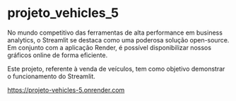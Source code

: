 # projeto_vehicles_5

No mundo competitivo das ferramentas de alta performance em business analytics, o Streamlit se destaca como uma poderosa solução open-source. Em conjunto com a aplicação Render, é possível disponibilizar nossos gráficos online de forma eficiente.

Este projeto, referente à venda de veículos, tem como objetivo demonstrar o funcionamento do Streamlit.





https://projeto-vehicles-5.onrender.com


